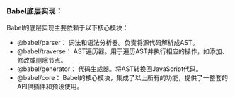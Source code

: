 ### Babel底层实现：

Babel的底层实现主要依赖于以下核心模块：
  - @babel/parser： 词法和语法分析器。负责将源代码解析成AST。
  - @babel/traverse： AST遍历器。用于遍历AST并执行相应的操作，如添加、修改或删除节点。
  - @babel/generator： 代码生成器。将AST转换回JavaScript代码。
  - @babel/core： Babel的核心模块，集成了以上所有的功能，提供了一整套的API供插件和预设使用。